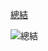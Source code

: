 [總結](https://github.com/youngyangyang04/leetcode-master/blob/master/problems/%E6%95%B0%E7%BB%84%E6%80%BB%E7%BB%93%E7%AF%87.md)

![總結](https://camo.githubusercontent.com/97d746e877876898e216a451d20a4abd607a8ab20f31886a4ab7379fb7cd2214/68747470733a2f2f636f64652d7468696e6b696e672d313235333835353039332e66696c652e6d7971636c6f75642e636f6d2f706963732f2545362539352542302545372542422538342545362538302542422545372542422539332e706e67)